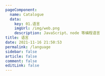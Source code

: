 ```yaml
---
pageComponent: 
  name: Catalogue
  data: 
    key: 01.语言
    imgUrl: /img/web.png
    description: JavaScript、node 等编程语言
title: 语言
date: 2021-11-16 21:50:53
permalink: /language
sidebar: false
article: false
comment: false
editLink: false
---
```


